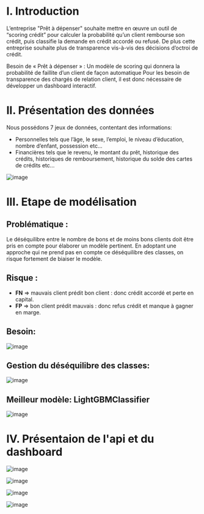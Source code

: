 # I. Introduction
L’entreprise "Prêt à dépenser"  souhaite mettre en œuvre un outil de “scoring crédit” pour calculer la probabilité qu’un client rembourse son crédit, puis classifie la demande en crédit accordé ou refusé.
De plus cette entreprise souhaite plus de transparence vis-à-vis des décisions d’octroi de crédit.

Besoin de « Prêt à dépenser » :
Un modèle de scoring qui donnera la probabilité de faillite d’un client de façon automatique
Pour les besoin de transparence des chargés de relation client, il est donc nécessaire de développer un dashboard interactif.

# II. Présentation des données
Nous possédons 7 jeux de données, contentant des informations: 
  - Personnelles tels que l’âge, le sexe, l’emploi, le niveau d’éducation, nombre d’enfant, possession etc…
  - Financières tels que le revenu, le montant du prêt, historique des crédits, historiques de remboursement, historique du solde des cartes de crédits etc…

![image](https://github.com/kevin-EK/OC-DS-P7-Implementez-un-modele-de-scoring/assets/69479292/35e720c9-0888-48b5-ae83-2dde2db6d1a3)

# III. Etape de modélisation
  ## Problématique :
  Le déséquilibre entre le nombre de bons et de moins bons clients doit être pris en compte pour élaborer un modèle pertinent.
  En adoptant une approche qui ne prend pas en compte ce déséquilibre des classes, on risque fortement de biaiser le modèle. 

  ## Risque :
  - **FN** => mauvais client prédit bon client : donc crédit accordé et perte en capital.
  - **FP** => bon client prédit mauvais : donc refus crédit et manque à gagner en marge.

  ## Besoin:
  ![image](https://github.com/kevin-EK/OC-DS-P7-Implementez-un-modele-de-scoring/assets/69479292/6ffd1933-6979-4e94-9fca-52e7f2b327a2)

  ## Gestion du déséquilibre des classes:
  ![image](https://github.com/kevin-EK/OC-DS-P7-Implementez-un-modele-de-scoring/assets/69479292/bc026cc2-2823-4269-ac97-9711c341f58a)

  ## Meilleur modèle: LightGBMClassifier

  ![image](https://github.com/kevin-EK/OC-DS-P7-Implementez-un-modele-de-scoring/assets/69479292/09b4fec1-5a31-4728-a1e5-ab5c40c36200)

# IV. Présentaion de l'api et du dashboard

![image](https://github.com/kevin-EK/OC-DS-P7-Implementez-un-modele-de-scoring/assets/69479292/1df60b36-0ee5-4bb2-9166-826c7de31b65)

![image](https://github.com/kevin-EK/OC-DS-P7-Implementez-un-modele-de-scoring/assets/69479292/da0074b6-c333-44f6-b148-6852605145a2)

![image](https://github.com/kevin-EK/OC-DS-P7-Implementez-un-modele-de-scoring/assets/69479292/3346640f-e4d4-458b-9673-349948bbbcdd)

![image](https://github.com/kevin-EK/OC-DS-P7-Implementez-un-modele-de-scoring/assets/69479292/dc6edf06-0daa-4af0-b8b9-cd7278835cd3)




